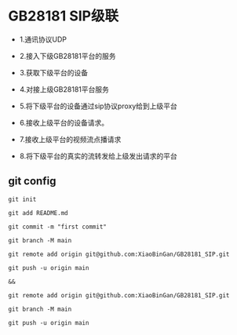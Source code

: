 # GB28181 SIP级联

+ 1.通讯协议UDP

+ 2.接入下级GB28181平台的服务

+ 3.获取下级平台的设备

+ 4.对接上级GB28181平台服务

+ 5.将下级平台的设备通过sip协议proxy给到上级平台

+ 6.接收上级平台的设备请求。

+ 7.接收上级平台的视频流点播请求

+ 8.将下级平台的真实的流转发给上级发出请求的平台


















## git config

```linux
git init

git add README.md

git commit -m "first commit"

git branch -M main

git remote add origin git@github.com:XiaoBinGan/GB28181_SIP.git

git push -u origin main

&&

git remote add origin git@github.com:XiaoBinGan/GB28181_SIP.git

git branch -M main

git push -u origin main
```

